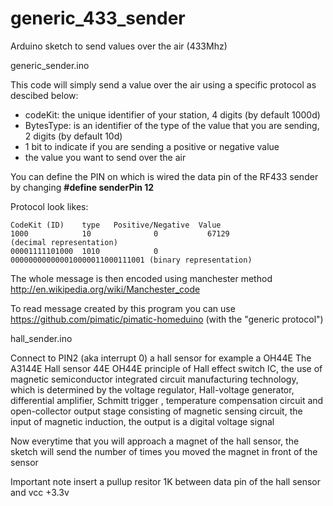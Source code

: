 generic_433_sender
==================

Arduino sketch to send values over the air (433Mhz)

generic_sender.ino

This code will simply send a value over the air using a specific protocol as descibed below:
* codeKit: the unique identifier of your station, 4 digits (by default 1000d)
* BytesType: is an identifier of the type of the value that you are sending, 2 digits (by default 10d)
* 1 bit to indicate if you are sending a positive or negative value
* the value you want to send over the air

You can define the PIN on which is wired the data pin of the RF433 sender by changing 
**#define senderPin 12**

Protocol look likes:
```
CodeKit (ID)    type   Positive/Negative  Value
1000            10              0           67129                  (decimal representation)
00001111101000  1010            0           000000000000010000011000111001 (binary representation)
```
The whole message is then encoded using manchester method http://en.wikipedia.org/wiki/Manchester_code 

To read message created by this program you can use https://github.com/pimatic/pimatic-homeduino (with the "generic protocol")


hall_sender.ino

Connect to PIN2 (aka interrupt 0) a hall sensor for example a OH44E
The A3144E Hall sensor 44E OH44E principle of Hall effect switch IC, the use of magnetic semiconductor integrated circuit manufacturing technology, which is determined by the voltage regulator, Hall-voltage generator, differential amplifier, Schmitt trigger , temperature compensation circuit and open-collector output stage consisting of magnetic sensing circuit, the input of magnetic induction, the output is a digital voltage signal

Now everytime that you will approach a magnet of the hall sensor, the sketch will send the number of times you moved the magnet in front of the sensor

Important note insert a pullup resitor 1K between data pin of the hall sensor and vcc +3.3v

